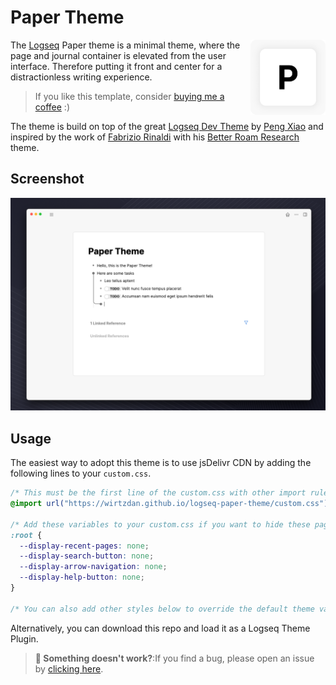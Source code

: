 # Paper Theme

<img src="./logo.png" align="right" width="120" height="120">

The [Logseq](https://logseq.com/) Paper theme is a minimal theme, where the page and journal container is elevated from the user interface. Therefore putting it front and center for a distractionless writing experience.

> If you like this template, consider [buying me a coffee](https://www.buymeacoffee.com/wirtzdan) :)

The theme is build on top of the great [Logseq Dev Theme](https://github.com/pengx17/logseq-dev-theme) by [Peng Xiao](https://github.com/pengx17) and inspired by the work of [Fabrizio Rinaldi](https://twitter.com/linuz90) with his [Better Roam Research](https://github.com/linuz90/better-roam-research) theme.

## Screenshot

<img src="./demo.png" />

## Usage

The easiest way to adopt this theme is to use jsDelivr CDN by adding the following lines to your `custom.css`.

```css
/* This must be the first line of the custom.css with other import rules */
@import url("https://wirtzdan.github.io/logseq-paper-theme/custom.css");

/* Add these variables to your custom.css if you want to hide these page elements in the UI. Remove them to make them visible again. */
:root {
  --display-recent-pages: none;
  --display-search-button: none;
  --display-arrow-navigation: none;
  --display-help-button: none;
}

/* You can also add other styles below to override the default theme values */
```

Alternatively, you can download this repo and load it as a Logseq Theme Plugin.

> **🚧 Something doesn't work?**:If you find a bug, please open an issue by [clicking here](https://github.com/wirtzdan/logseq-paper-theme/issues/new).
